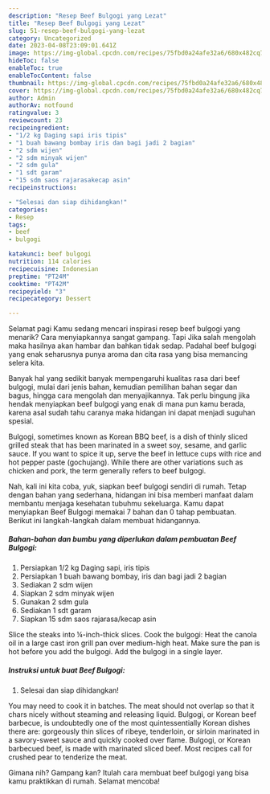 ```yaml
---
description: "Resep Beef Bulgogi yang Lezat"
title: "Resep Beef Bulgogi yang Lezat"
slug: 51-resep-beef-bulgogi-yang-lezat
category: Uncategorized
date: 2023-04-08T23:09:01.641Z
image: https://img-global.cpcdn.com/recipes/75fbd0a24afe32a6/680x482cq70/beef-bulgogi-foto-resep-utama.jpg
hideToc: false
enableToc: true
enableTocContent: false
thumbnail: https://img-global.cpcdn.com/recipes/75fbd0a24afe32a6/680x482cq70/beef-bulgogi-foto-resep-utama.jpg
cover: https://img-global.cpcdn.com/recipes/75fbd0a24afe32a6/680x482cq70/beef-bulgogi-foto-resep-utama.jpg
author: Admin
authorAv: notfound
ratingvalue: 3
reviewcount: 23
recipeingredient:
- "1/2 kg Daging sapi iris tipis"
- "1 buah bawang bombay iris dan bagi jadi 2 bagian"
- "2 sdm wijen"
- "2 sdm minyak wijen"
- "2 sdm gula"
- "1 sdt garam"
- "15 sdm saos rajarasakecap asin"
recipeinstructions:

- "Selesai dan siap dihidangkan!"
categories:
- Resep
tags:
- beef
- bulgogi

katakunci: beef bulgogi 
nutrition: 114 calories
recipecuisine: Indonesian
preptime: "PT24M"
cooktime: "PT42M"
recipeyield: "3"
recipecategory: Dessert

---
```



Selamat pagi Kamu sedang mencari inspirasi resep beef bulgogi yang menarik? Cara menyiapkannya sangat gampang. Tapi Jika salah mengolah maka hasilnya akan hambar dan bahkan tidak sedap. Padahal beef bulgogi yang enak seharusnya punya aroma dan cita rasa yang bisa memancing selera kita.


Banyak hal yang sedikit banyak mempengaruhi kualitas rasa dari beef bulgogi, mulai dari jenis bahan, kemudian pemilihan bahan segar dan bagus, hingga cara mengolah dan menyajikannya. Tak perlu bingung jika hendak menyiapkan beef bulgogi yang enak di mana pun kamu berada, karena asal sudah tahu caranya maka hidangan ini dapat menjadi suguhan spesial.

Bulgogi, sometimes known as Korean BBQ beef, is a dish of thinly sliced grilled steak that has been marinated in a sweet soy, sesame, and garlic sauce. If you want to spice it up, serve the beef in lettuce cups with rice and hot pepper paste (gochujang). While there are other variations such as chicken and pork, the term generally refers to beef bulgogi.


Nah, kali ini kita coba, yuk, siapkan beef bulgogi sendiri di rumah. Tetap dengan bahan yang sederhana, hidangan ini bisa memberi manfaat dalam membantu menjaga kesehatan tubuhmu sekeluarga. Kamu dapat menyiapkan Beef Bulgogi memakai 7 bahan dan 0 tahap pembuatan. Berikut ini langkah-langkah dalam membuat hidangannya.

<!--inarticleads1-->

##### Bahan-bahan dan bumbu yang diperlukan dalam pembuatan Beef Bulgogi:

1. Persiapkan 1/2 kg Daging sapi, iris tipis
1. Persiapkan 1 buah bawang bombay, iris dan bagi jadi 2 bagian
1. Sediakan 2 sdm wijen
1. Siapkan 2 sdm minyak wijen
1. Gunakan 2 sdm gula
1. Sediakan 1 sdt garam
1. Siapkan 15 sdm saos rajarasa/kecap asin


Slice the steaks into ¼-inch-thick slices. Cook the bulgogi: Heat the canola oil in a large cast iron grill pan over medium-high heat. Make sure the pan is hot before you add the bulgogi. Add the bulgogi in a single layer. 

<!--inarticleads2-->

##### Instruksi untuk buat Beef Bulgogi:


1. Selesai dan siap dihidangkan!

You may need to cook it in batches. The meat should not overlap so that it chars nicely without steaming and releasing liquid. Bulgogi, or Korean beef barbecue, is undoubtedly one of the most quintessentially Korean dishes there are: gorgeously thin slices of ribeye, tenderloin, or sirloin marinated in a savory-sweet sauce and quickly cooked over flame. Bulgogi, or Korean barbecued beef, is made with marinated sliced beef. Most recipes call for crushed pear to tenderize the meat. 

Gimana nih? Gampang kan? Itulah cara membuat beef bulgogi yang bisa kamu praktikkan di rumah. Selamat mencoba!
